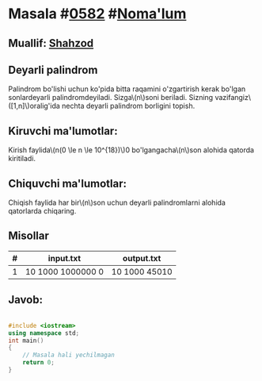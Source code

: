 
<h1>Masala #<a href="https://robocontest.uz/tasks/0582">0582</a> #<a href="https://robocontest.uz/tasks?category=1">Noma'lum</a></h1>
<h2> Muallif: <a href="https://robocontest.uz/profile/shahzod1207">Shahzod</a></h2>
<h2>Deyarli palindrom</h2>
<p>Palindrom bo'lishi uchun ko'pida bitta raqamini o'zgartirish kerak bo'lgan sonlardeyarli palindromdeyiladi.
Sizga\(n\)soni beriladi. Sizning vazifangiz\([1,n]\)oralig'ida nechta deyarli palindrom borligini topish.</p>
<h2>Kiruvchi ma'lumotlar:</h2>
<p>Kirish faylida\(n(0 \le n \le 10^{18})\)0 bo'lgangacha\(n\)son alohida qatorda kiritiladi.</p>
<h2>Chiquvchi ma'lumotlar:</h2>
<p>Chiqish faylida har bir\(n\)son uchun deyarli palindromlarni alohida qatorlarda chiqaring.</p>
<h2>Misollar</h2>
<table>
    <thead>
        <tr>
            <th>#</th>
            <th>input.txt</th>
            <th>output.txt</th>
        </tr>
    </thead>
    <tbody>
            <tr>
                <td>1</td>
                <td>10
1000
1000000
0</td>
                <td>10
1000
45010</td>
            </tr>
    </tbody>
    </table>
    
<h2>Javob:</h2>

######
```cpp
#include <iostream>
using namespace std;
int main()
{
    // Masala hali yechilmagan
    return 0;
}
```
